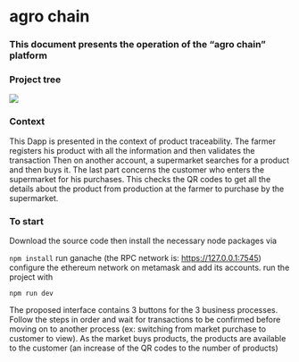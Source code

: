 # agro chain

### This document presents the operation of the “agro chain” platform

### Project tree

![](image/README/1642176578079.png)

### Context

This Dapp is presented in the context of product traceability.
The farmer registers his product with all the information and then validates the transaction
Then on another account, a supermarket searches for a product and then buys it.
The last part concerns the customer who enters the supermarket for his purchases. This checks the QR codes to get all the details about the product from production at the farmer to purchase by the supermarket.

### To start

Download the source code then install the necessary node packages via 

`npm install`
run ganache (the RPC network is:  https://127.0.0.1:7545)
configure the ethereum network on metamask and add its accounts.
run the project with 

`npm run dev`

The proposed interface contains 3 buttons for the 3 business processes.
Follow the steps in order and wait for transactions to be confirmed before moving on to another process (ex: switching from market purchase to customer to view). As the market buys products, the products are available to the customer (an increase of the QR codes to the number of products)
